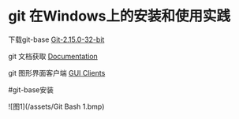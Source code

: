 # git 在Windows上的安装和使用实践 


下载git-base
[Git-2.15.0-32-bit](https://git-scm.com/downloads)

git 文档获取
[Documentation](https://git-scm.com/doc)

git 图形界面客户端
[GUI Clients](https://git-scm.com/downloads/guis)

#git-base安装

![图1](/assets/Git Bash 1.bmp)

